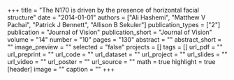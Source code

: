 +++
title = "The N170 is driven by the presence of horizontal facial structure"
date = "2014-01-01"
authors = ["Ali Hashemi", "Matthew V Pachai", "Patrick J Bennett", "Allison B Sekuler"]
publication_types = ["2"]
publication = "Journal of Vision"
publication_short = "Journal of Vision"
volume = "14"
number = "10"
pages = "130"
abstract = ""
abstract_short = ""
image_preview = ""
selected = "false"
projects = []
tags = []
url_pdf = ""
url_preprint = ""
url_code = ""
url_dataset = ""
url_project = ""
url_slides = ""
url_video = ""
url_poster = ""
url_source = ""
math = true
highlight = true
[header]
image = ""
caption = ""
+++
